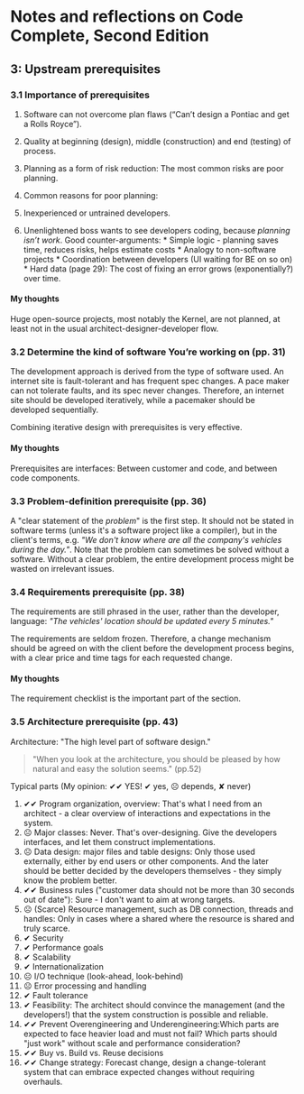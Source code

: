 Notes and reflections on Code Complete, Second Edition
=====================================================

## 3: Upstream prerequisites
### 3.1 Importance of prerequisites
1. Software can not overcome plan flaws (“Can’t design a Pontiac and get a Rolls Royce”).
1. Quality at beginning (design), middle (construction) and end (testing) of process.
1. Planning as a form of risk reduction: The most common risks are poor planning.

1. Common reasons for poor planning: 
  1. Inexperienced or untrained developers.
  1. Unenlightened boss wants to see developers coding, because *planning isn’t work*. Good counter-arguments: 
    * Simple logic - planning saves time, reduces risks, helps estimate costs
    * Analogy to non-software projects
    * Coordination between developers (UI waiting for BE on so on)
    * Hard data (page 29): The cost of fixing an error grows (exponentially?) over time.

#### My thoughts
Huge open-source projects, most notably the Kernel, are not planned, at least not in the usual architect-designer-developer flow.


### 3.2 Determine the kind of software You’re working on (pp. 31)
The development approach is derived from the type of software used. An internet site is fault-tolerant and has frequent spec changes. A pace maker can not tolerate faults, and its spec never changes. Therefore, an internet site should be developed iteratively, while a pacemaker should be developed sequentially.

Combining iterative design with prerequisites is very effective.

#### My thoughts
Prerequisites are interfaces: Between customer and code, and between code components.

### 3.3 Problem-definition prerequisite (pp. 36)
A "clear statement of the *problem*" is the first step. It should not be stated in software terms (unless it's a software project like a compiler), but in the client's terms, e.g. *"We don't know where are all the company's vehicles during the day."*. Note that the problem can sometimes be solved without a software. Without a clear problem, the entire development process might be wasted on irrelevant issues.

### 3.4 Requirements prerequisite (pp. 38)
The requirements are still phrased in the user, rather than the developer, language: *"The vehicles' location should be updated every 5 minutes."*

The requirements are seldom frozen. Therefore, a change mechanism should be agreed on with the client before the development process begins, with a clear price and time tags for each requested change.

#### My thoughts
The requirement checklist is the important part of the section.

### 3.5 Architecture prerequisite (pp. 43)
Architecture: "The high level part of software design."

 > "When you look at the architecture, you should be pleased by how natural and easy the solution seems." (pp.52)

Typical parts (My opinion: ✔✔ YES!  ✔ yes, ☹ depends, ✘ never)

1. ✔✔ Program organization, overview: That's what I need from an architect - a clear overview of interactions and expectations in the system.
1. ☹ Major classes: Never. That's over-designing. Give the developers interfaces, and let them construct implementations.
1. ☹ Data design: major files and table designs: Only those used externally, either by end users or other components. And the later should be better decided by the developers themselves - they simply know the problem better.
1. ✔✔ Business rules ("customer data should not be more than 30 seconds out of date"): Sure - I don't want to aim at wrong targets.
1. ☹ (Scarce) Resource management, such as DB connection, threads and handles: Only in cases where a shared where the resource is shared and truly scarce.
1. ✔ Security
1. ✔ Performance goals
1. ✔ Scalability
1. ✔ Internationalization
1. ☹ I/O technique (look-ahead, look-behind)
1. ☹ Error processing and handling
1. ✔ Fault tolerance
1. ✔ Feasibility: The architect should convince the management (and the developers!) that the system construction is possible and reliable.
1. ✔✔ Prevent Overengineering and Underengineering:Which parts are expected to face heavier load and must not fail? Which parts should "just work" without scale and performance consideration?
1. ✔✔ Buy vs. Build vs. Reuse decisions
1. ✔✔ Change strategy: Forecast change, design a change-tolerant system that can embrace expected changes without requiring overhauls.


